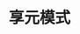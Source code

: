 ---
title: 享元模式
icon: /assets/images/brainBoom/designPatterns/structural/flyweight/flyweight-mini.png
order: 6
category:
  - 设计模式
---